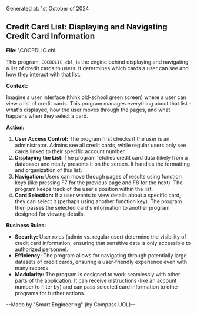 Generated at: 1st October of 2024

## Credit Card List: Displaying and Navigating Credit Card Information

**File:**  \COCRDLIC.cbl

This program, `COCRDLIC.cbl`, is the engine behind displaying and navigating a list of credit cards to users. It determines which cards a user can see and how they interact with that list.

**Context:**

Imagine a user interface (think old-school green screen) where a user can view a list of credit cards. This program manages everything about that list - what's displayed, how the user moves through the pages, and what happens when they select a card.

**Action:**

1. **User Access Control:**  The program first checks if the user is an administrator. Admins see all credit cards, while regular users only see cards linked to their specific account number.
2. **Displaying the List:** The program fetches credit card data (likely from a database) and neatly presents it on the screen.  It handles the formatting and organization of this list.
3. **Navigation:** Users can move through pages of results using function keys (like pressing F7 for the previous page and F8 for the next). The program keeps track of the user's position within the list.
4. **Card Selection:** If a user wants to view details about a specific card, they can select it (perhaps using another function key). The program then passes the selected card's information to another program designed for viewing details.

**Business Rules:**

* **Security:**  User roles (admin vs. regular user) determine the visibility of credit card information, ensuring that sensitive data is only accessible to authorized personnel.
* **Efficiency:**  The program allows for navigating through potentially large datasets of credit cards, ensuring a user-friendly experience even with many records.
* **Modularity:** The program is designed to work seamlessly with other parts of the application. It can receive instructions (like an account number to filter by) and can pass selected card information to other programs for further actions.

--Made by "Smart Engineering" (by Compass.UOL)--